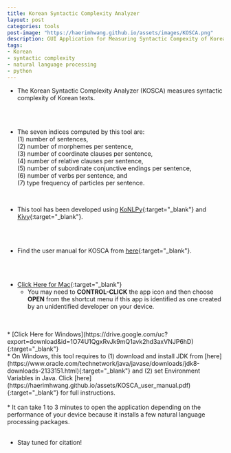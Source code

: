 ```yaml
---
title: Korean Syntactic Complexity Analyzer
layout: post
categories: tools
post-image: "https://haerimhwang.github.io/assets/images/KOSCA.png"
description: GUI Application for Measuring Syntactic Compexity of Korean Texts
tags:
- Korean
- syntactic complexity
- natural language processing
- python
---
```


* The Korean Syntactic Complexity Analyzer (KOSCA) measures syntactic complexity of Korean texts. 
<br>
<br>

* The seven indices computed by this tool are: <br>
(1) number of sentences, <br>
(2) number of morphemes per sentence, <br>
(3) number of coordinate clauses per sentence, <br>
(4) number of relative clauses per sentence, <br>
(5) number of subordinate conjunctive endings per sentence, <br>
(6) number of verbs per sentence, and <br>
(7) type frequency of particles per sentence. <br>
<br>

* This tool has been developed using [KoNLPy](https://konlpy.org/en/latest/){:target="_blank"} and [Kivy](https://kivy.org/#home){:target="_blank"}. 
<br>
<br>

* Find the user manual for KOSCA from [here](https://haerimhwang.github.io/assets/KOSCA_user_manual.pdf){:target="_blank"}. 
<br>
<br>

* [Click Here for Mac](https://drive.google.com/uc?export=download&id=1otxdsropIbNtPNenfeZ7Z2LUFvjdWRHq){:target="_blank"} <br>
    * You may need to **CONTROL-CLICK** the app icon and then choose **OPEN** from the shortcut menu if this app is identified as one created by an unidentified developer on your device.
<br>
<br>   
<!-- https://drive.google.com/file/d/1otxdsropIbNtPNenfeZ7Z2LUFvjdWRHq/view?usp=sharing -->         
* [Click Here for Windows](https://drive.google.com/uc?export=download&id=1O74U1QgxRvJk9mQ1avk2hd3axVNJP6hD){:target="_blank"} <br>
    * On Windows, this tool requires to (1) download and install JDK from [here](https://www.oracle.com/technetwork/java/javase/downloads/jdk8-downloads-2133151.html){:target="_blank"} and (2) set Environment Variables in Java. Click [here](https://haerimhwang.github.io/assets/KOSCA_user_manual.pdf){:target="_blank"} for full instructions. 
<br>
<br>      
<!-- https://drive.google.com/file/d/1O74U1QgxRvJk9mQ1avk2hd3axVNJP6hD/view?usp=sharing -->     
* It can take 1 to 3 minutes to open the application depending on the performance of your device because it installs a few natural language processing packages.  
<br>
<br>
    
* Stay tuned for citation!
<br>
<br>
